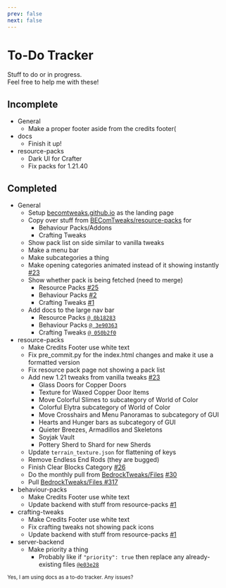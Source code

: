 ```yaml
---
prev: false
next: false
---
```


# To-Do Tracker
Stuff to do or in progress.<br>Feel free to help me with these!
## Incomplete
- General
	- Make a proper footer aside from the credits footer(
- docs
	- Finish it up! <!--too lazy-->
- resource-packs
	- Dark UI for Crafter
	- Fix packs for 1.21.40

## Completed
- General
	- Setup [becomtweaks.github.io](https://becomtweaks.github.io) as the landing page
	- Copy over stuff from [BEComTweaks/resource-packs](https://github.com/BEComTweaks/resource-packs) for
		- Behaviour Packs/Addons
		- Crafting Tweaks
 	- Show pack list on side similar to vanilla tweaks
	- Make a menu bar
	- Make subcategories a thing
	- Make opening categories animated instead of it showing instantly [#23](https://github.com/BEComTweaks/resource-packs/pull/23)
    - Show whether pack is being fetched (need to merge)
        - Resource Packs [#25](https://github.com/BEComTweaks/resource-packs/pull/25)
        - Behaviour Packs [#2](https://github.com/BEComTweaks/behaviour-packs/pull/2)
        - Crafting Tweaks [#1](https://github.com/BEComTweaks/crafting-tweaks/pull/1)
  - Add docs to the large nav bar
    - Resource Packs [`@ 0b18283`](https://github.com/BEComTweaks/resource-packs/commit/0b18283e70f7a154334b1074be877c7925320149)
    - Behaviour Packs [`@ 3e90363`](https://github.com/BEComTweaks/behaviour-packs/commit/3e90363ac8af48b7324546dedab1555ffd47f775)
    - Crafting Tweaks [`@ 050b2f0`](https://github.com/BEComTweaks/crafting-tweaks/commit/050b2f02a61732aa1d627351457953c150327957)
- resource-packs
	- Make Credits Footer use white text
	- Fix pre_commit.py for the index.html changes and make it use a formatted version
  	- Fix resource pack page not showing a pack list
	- Add new 1.21 tweaks from vanilla tweaks [#23](https://github.com/BEComTweaks/resource-packs/pull/23)
		- Glass Doors for Copper Doors
		- Texture for Waxed Copper Door Items
		- Move Colorful Slimes to subcategory of World of Color
		- Colorful Elytra subcategory of World of Color
		- Move Crosshairs and Menu Panoramas to subcategory of GUI
		- Hearts and Hunger bars as subcategory of GUI
		- Quieter Breezes, Armadillos and Skeletons
		- Soyjak Vault
		- Pottery Sherd to Shard for new Sherds
	- Update `terrain_texture.json` for flattening of keys
	- Remove Endless End Rods (they are bugged)
	- Finish Clear Blocks Category [#26](https://github.com/BEComTweaks/resource-packs/pull/26)
	- Do the monthly pull from [BedrockTweaks/Files](https://github.com/BedrockTweaks/Files) [#30](https://github.com/BEComTweaks/resource-packs/pull/30)
	- Pull [BedrockTweaks/Files #317](https://github.com/BedrockTweaks/Files/pull/317)
- behaviour-packs
	- Make Credits Footer use white text
	- Update backend with stuff from resource-packs [#1](https://github.com/BEComTweaks/behaviour-packs/pull/1)
- crafting-tweaks
	- Make Credits Footer use white text
	- Fix crafting tweaks not showing pack icons
	- Update backend with stuff from resource-packs [#1](https://github.com/BEComTweaks/crafting-tweaks/pull/1)
- server-backend
	- Make priority a thing
		- Probably like if `"priority": true` then replace any already-existing files [`@e03e28`](https://github.com/BEComTweaks/server-backend/commit/e03e282ad75fa4cd8f3de1b3dc6d972d506faabf)

<sub>Yes, I am using docs as a to-do tracker. Any issues?</sub>

